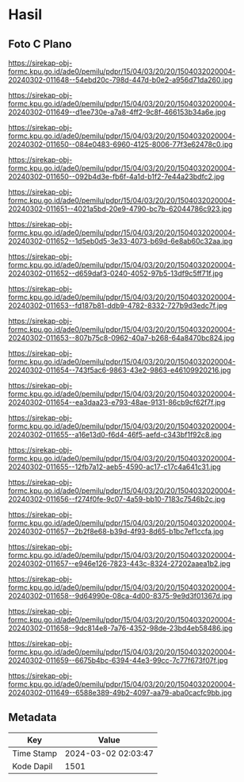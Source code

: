 # Hasil

## Foto C Plano

https://sirekap-obj-formc.kpu.go.id/ade0/pemilu/pdpr/15/04/03/20/20/1504032020004-20240302-011648--54ebd20c-798d-447d-b0e2-a956d71da260.jpg

https://sirekap-obj-formc.kpu.go.id/ade0/pemilu/pdpr/15/04/03/20/20/1504032020004-20240302-011649--d1ee730e-a7a8-4ff2-9c8f-466153b34a6e.jpg

https://sirekap-obj-formc.kpu.go.id/ade0/pemilu/pdpr/15/04/03/20/20/1504032020004-20240302-011650--084e0483-6960-4125-8006-77f3e62478c0.jpg

https://sirekap-obj-formc.kpu.go.id/ade0/pemilu/pdpr/15/04/03/20/20/1504032020004-20240302-011650--092b4d3e-fb6f-4a1d-b1f2-7e44a23bdfc2.jpg

https://sirekap-obj-formc.kpu.go.id/ade0/pemilu/pdpr/15/04/03/20/20/1504032020004-20240302-011651--4021a5bd-20e9-4790-bc7b-62044786c923.jpg

https://sirekap-obj-formc.kpu.go.id/ade0/pemilu/pdpr/15/04/03/20/20/1504032020004-20240302-011652--1d5eb0d5-3e33-4073-b69d-6e8ab60c32aa.jpg

https://sirekap-obj-formc.kpu.go.id/ade0/pemilu/pdpr/15/04/03/20/20/1504032020004-20240302-011652--d659daf3-0240-4052-97b5-13df9c5ff71f.jpg

https://sirekap-obj-formc.kpu.go.id/ade0/pemilu/pdpr/15/04/03/20/20/1504032020004-20240302-011653--fd187b81-ddb9-4782-8332-727b9d3edc7f.jpg

https://sirekap-obj-formc.kpu.go.id/ade0/pemilu/pdpr/15/04/03/20/20/1504032020004-20240302-011653--807b75c8-0962-40a7-b268-64a8470bc824.jpg

https://sirekap-obj-formc.kpu.go.id/ade0/pemilu/pdpr/15/04/03/20/20/1504032020004-20240302-011654--743f5ac6-9863-43e2-9863-e46109920216.jpg

https://sirekap-obj-formc.kpu.go.id/ade0/pemilu/pdpr/15/04/03/20/20/1504032020004-20240302-011654--ea3daa23-e793-48ae-9131-86cb9cf62f7f.jpg

https://sirekap-obj-formc.kpu.go.id/ade0/pemilu/pdpr/15/04/03/20/20/1504032020004-20240302-011655--a16e13d0-f6d4-46f5-aefd-c343bf1f92c8.jpg

https://sirekap-obj-formc.kpu.go.id/ade0/pemilu/pdpr/15/04/03/20/20/1504032020004-20240302-011655--12fb7a12-aeb5-4590-ac17-c17c4a641c31.jpg

https://sirekap-obj-formc.kpu.go.id/ade0/pemilu/pdpr/15/04/03/20/20/1504032020004-20240302-011656--f274f0fe-9c07-4a59-bb10-7183c7546b2c.jpg

https://sirekap-obj-formc.kpu.go.id/ade0/pemilu/pdpr/15/04/03/20/20/1504032020004-20240302-011657--2b2f8e68-b39d-4f93-8d65-b1bc7ef1ccfa.jpg

https://sirekap-obj-formc.kpu.go.id/ade0/pemilu/pdpr/15/04/03/20/20/1504032020004-20240302-011657--e946e126-7823-443c-8324-27202aaea1b2.jpg

https://sirekap-obj-formc.kpu.go.id/ade0/pemilu/pdpr/15/04/03/20/20/1504032020004-20240302-011658--9d64990e-08ca-4d00-8375-9e9d3f01367d.jpg

https://sirekap-obj-formc.kpu.go.id/ade0/pemilu/pdpr/15/04/03/20/20/1504032020004-20240302-011658--9dc814e8-7a76-4352-98de-23bd4eb58486.jpg

https://sirekap-obj-formc.kpu.go.id/ade0/pemilu/pdpr/15/04/03/20/20/1504032020004-20240302-011659--6675b4bc-6394-44e3-99cc-7c77f673f07f.jpg

https://sirekap-obj-formc.kpu.go.id/ade0/pemilu/pdpr/15/04/03/20/20/1504032020004-20240302-011649--6588e389-49b2-4097-aa79-aba0cacfc9bb.jpg


## Metadata

| Key        | Value               |
| ---------- | ------------------- |
| Time Stamp | 2024-03-02 02:03:47 |
| Kode Dapil | 1501                |



